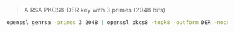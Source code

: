 > A RSA PKCS8-DER key with 3 primes (2048 bits)

```sh
openssl genrsa -primes 3 2048 | openssl pkcs8 -topk8 -outform DER -nocrypt -out key
```
